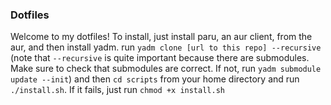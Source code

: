 ### Dotfiles
Welcome to my dotfiles! To install, just install paru, an aur client, from the aur, and then install yadm. run `yadm clone [url to this repo] --recursive` (note that `--recursive` is quite important because there are submodules. Make sure to check that submodules are correct. If not, run `yadm submodule update --init`) and then `cd scripts` from your home directory and run `./install.sh`. If it fails, just run `chmod +x install.sh`
